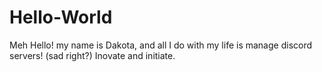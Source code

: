 # Hello-World
Meh
Hello! my name is Dakota, and all I do with my life is manage discord servers! (sad right?)
Inovate and initiate.
